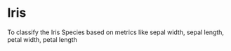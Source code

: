 # Iris
To classify the Iris Species based on metrics like sepal width, sepal length, petal width, petal length
